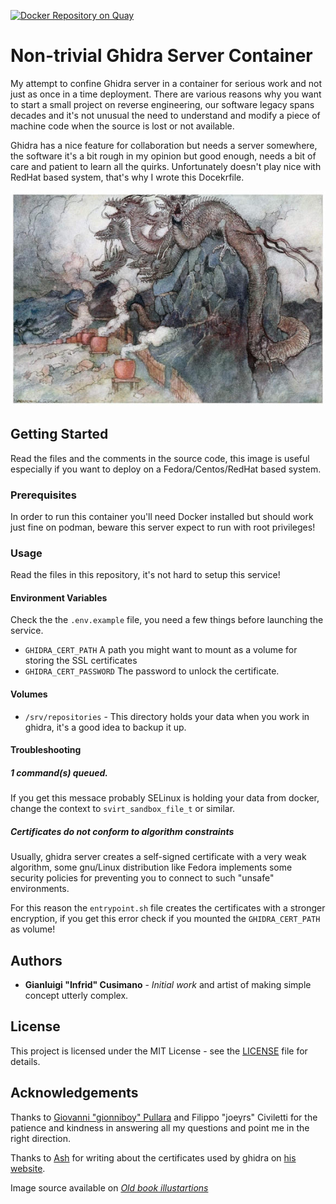 [![Docker Repository on Quay](https://quay.io/repository/infrid/ghidra-server/status "Docker Repository on Quay")](https://quay.io/repository/infrid/ghidra-server)

# Non-trivial Ghidra Server Container
My attempt to confine Ghidra server in a container for serious work
and not just as once in a time deployment. There are various reasons
why you want to start a small project on reverse engineering, our
software legacy spans decades and it's not unusual the need to
understand and modify a piece of machine code when the source is lost
or not available.

Ghidra has a nice feature for collaboration but needs a server
somewhere, the software it's a bit rough in my opinion but good
enough, needs a bit of care and patient to learn all the
quirks. Unfortunately doesn't play nice with RedHat based system,
that's why I wrote this Docekrfile.

![Some cool dragon illustration](https://github.com/Infrid/ghidra-server/raw/master/dragon.jpg)

## Getting Started
Read the files and the comments in the source code, this image is
useful especially if you want to deploy on a Fedora/Centos/RedHat
based system.

### Prerequisites
In order to run this container you'll need Docker installed but should
work just fine on podman, beware this server expect to run with root
privileges!


### Usage
Read the files in this repository, it's not hard to setup this service!

#### Environment Variables

Check the the `.env.example` file, you need a few things before
launching the service.

* `GHIDRA_CERT_PATH` A path you might want to mount as a volume for
  storing the SSL certificates
* `GHIDRA_CERT_PASSWORD` The password to unlock the certificate.

#### Volumes

* `/srv/repositories` - This directory holds your data when you work
  in ghidra, it's a good idea to backup it up.
  
#### Troubleshooting

##### 1 command(s) queued.

If you get this messace probably SELinux is holding your data from
docker, change the context to `svirt_sandbox_file_t` or similar.

##### Certificates do not conform to algorithm constraints

Usually, ghidra server creates a self-signed certificate with a very
weak algorithm, some gnu/Linux distribution like Fedora implements
some security policies for preventing you to connect to such "unsafe"
environments.

For this reason the `entrypoint.sh` file creates the certificates with
a stronger encryption, if you get this error check if you mounted the
`GHIDRA_CERT_PATH` as volume!

## Authors

* **Gianluigi "Infrid" Cusimano** - *Initial work* and artist of
  making simple concept utterly complex.

## License

This project is licensed under the MIT License - see the
[LICENSE](LICENSE) file for details.

## Acknowledgements

Thanks to [Giovanni "gionniboy" Pullara](https://github.com/gionniboy)
and Filippo "joeyrs" Civiletti for the patience and kindness in
answering all my questions and point me in the right direction.

Thanks to [Ash](https://github.com/QuarkTheAwesome) for writing about
the certificates used by ghidra on [his website](https://heyquark.com/sysadmin/2020/11/14/ghidra-tls/).

Image source available on [*Old book illustartions*](https://www.oldbookillustrations.com/illustrations/story-susa/)

